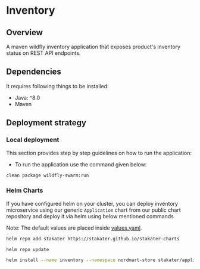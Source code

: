 # Inventory

## Overview
A maven wildfly inventory application that exposes product's inventory status on REST API endpoints.

## Dependencies

It requires following things to be installed:

* Java: ^8.0
* Maven

## Deployment strategy

### Local deployment

This section provides step by step guidelines on how to run the application:

* To run the application use the command given below:

```bash
clean package wildfly-swarm:run
```

### Helm Charts

If you have configured helm on your cluster, you can deploy inventory microservice using our generic `Application` chart from our public chart repository and deploy it via helm using below mentioned commands

Note:
The default values are placed inside [values.yaml](deployment/values.yaml]).

```bash
helm repo add stakater https://stakater.github.io/stakater-charts

helm repo update

helm install --name inventory --namespace nordmart-store stakater/application -f deployment/values.yaml
```

